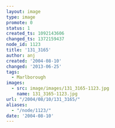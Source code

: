 ```yaml
---
layout: image
type: image
promote: 0
status: 1
created_ts: 1092143606
changed_ts: 1372159437
node_id: 1123
title: '131_3165'
author: anj
created: '2004-08-10'
changed: '2013-06-25'
tags:
  - Marlborough
images:
  - src: image/images/131_3165-1123.jpg
    name: 131_3165-1123.jpg
url: "/2004/08/10/131_3165/"
aliases:
  - "/node/1123/"
date: '2004-08-10'
---
```


